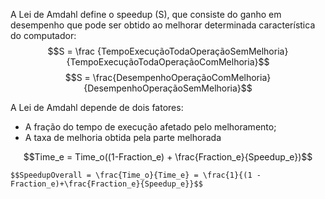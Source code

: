 A Lei de Amdahl define o speedup (S), que consiste do ganho em desempenho que pode ser obtido ao melhorar determinada característica do computador:
 $$S = \frac {TempoExecuçãoTodaOperaçãoSemMelhoria}{TempoExecuçãoTodaOperaçãoComMelhoria}$$
$$S = \frac{DesempenhoOperaçãoComMelhoria}{DesempenhoOperaçãoSemMelhoria}$$

A Lei de Amdahl depende de dois fatores:
- A fração do tempo de execução afetado pelo melhoramento;
- A taxa de melhoria obtida pela parte melhorada

$$Time_e = Time_o((1-Fraction_e) + \frac{Fraction_e}{Speedup_e})$$

	$$SpeedupOverall = \frac{Time_o}{Time_e} = \frac{1}{(1 - Fraction_e)+\frac{Fraction_e}{Speedup_e}}$$
	